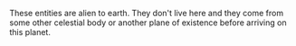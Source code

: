 These entities are alien to earth. They don't live here and they come from some other celestial body or another plane of existence before arriving on this planet.